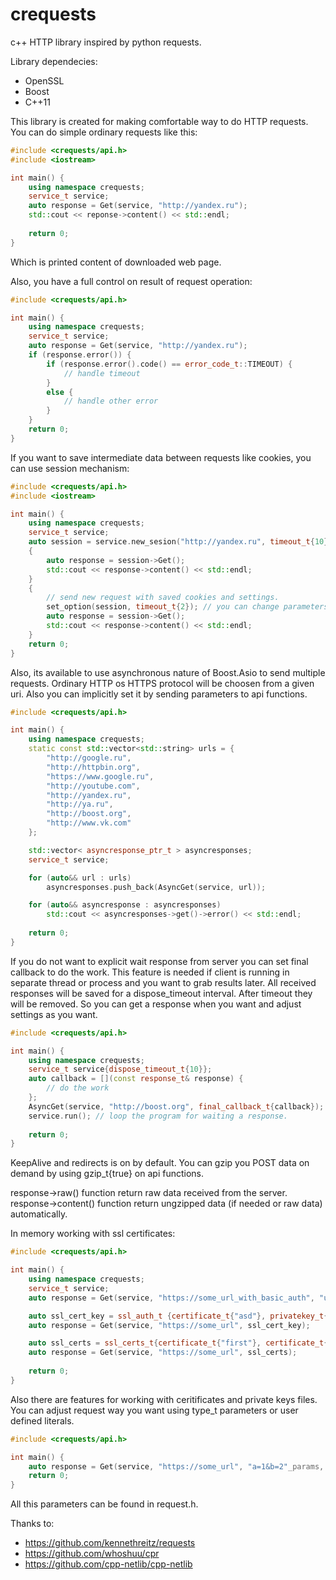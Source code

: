 # crequests
c++ HTTP library inspired by python requests.

Library dependecies:
- OpenSSL
- Boost
- C++11

This library is created for making comfortable way to do HTTP requests.
You can do simple ordinary requests like this:
```c++
#include <crequests/api.h>
#include <iostream>

int main() {
    using namespace crequests;
    service_t service;
    auto response = Get(service, "http://yandex.ru");
    std::cout << reponse->content() << std::endl;
    
    return 0;
}
```
Which is printed content of downloaded web page.

Also, you have a full control on result of request operation:
```c++
#include <crequests/api.h>

int main() {
    using namespace crequests;
    service_t service;
    auto response = Get(service, "http://yandex.ru");
    if (response.error()) {
        if (response.error().code() == error_code_t::TIMEOUT) {
            // handle timeout
        }
        else {
            // handle other error
        }
    }
    return 0;
}
```
If you want to save intermediate data between requests like cookies, you can use session mechanism:
```c++
#include <crequests/api.h>
#include <iostream>

int main() {
    using namespace crequests;
    service_t service;
    auto session = service.new_sesion("http://yandex.ru", timeout_t{10});
    {
        auto response = session->Get();
        std::cout << response->content() << std::endl;
    }
    {
        // send new request with saved cookies and settings.
        set_option(session, timeout_t{2}); // you can change parameters arbitrarily.
        auto response = session->Get();
        std::cout << response->content() << std::endl;
    }
    return 0;
}
```
Also, its available to use asynchronous nature of Boost.Asio to send multiple requests.
Ordinary HTTP os HTTPS protocol will be choosen from a given uri. Also you can implicitly
set it by sending parameters to api functions.
```c++
#include <crequests/api.h>

int main() {
    using namespace crequests;
    static const std::vector<std::string> urls = {
        "http://google.ru",
        "http://httpbin.org",
        "https://www.google.ru",
        "http://youtube.com",
        "http://yandex.ru",
        "http://ya.ru",
        "http://boost.org",
        "http://www.vk.com"
    };

    std::vector< asyncresponse_ptr_t > asyncresponses;
    service_t service;

    for (auto&& url : urls)
        asyncresponses.push_back(AsyncGet(service, url));

    for (auto&& asyncresponse : asyncresponses)
        std::cout << asyncresponses->get()->error() << std::endl;
    
    return 0;
}
```
If you do not want to explicit wait response from server you can set final callback to do the work.
This feature is needed if client is running in separate thread or process and you want to grab results later.
All received responses will be saved for a dispose_timeout interval. After timeout they will be removed.
So you can get a response when you want and adjust settings as you want.
```c++
#include <crequests/api.h>

int main() {
    using namespace crequests;
    service_t service{dispose_timeout_t{10}};
    auto callback = [](const response_t& response) {
        // do the work
    };
    AsyncGet(service, "http://boost.org", final_callback_t{callback});
    service.run(); // loop the program for waiting a response.
    
    return 0;
}
```
KeepAlive and redirects is on by default.
You can gzip you POST data on demand by using gzip_t{true} on api functions.

response->raw() function return raw data received from the server.
response->content() function return ungzipped data (if needed or raw data) automatically.

In memory working with ssl certificates:
```c++
#include <crequests/api.h>

int main() {
    using namespace crequests;
    service_t service;
    auto response = Get(service, "https://some_url_with_basic_auth", "user:passwd"_auth);

    auto ssl_cert_key = ssl_auth_t {certificate_t{"asd"}, privatekey_t{"qwe"}};
    auto response = Get(service, "https://some_url", ssl_cert_key);

    auto ssl_certs = ssl_certs_t{certificate_t{"first"}, certificate_t{"second"}};
    auto response = Get(service, "https://some_url", ssl_certs);
    
    return 0;
}
```
Also there are features for working with ceritificates and private keys files.
You can adjust request way you want using type_t parameters or user defined literals.
```c++
#include <crequests/api.h>

int main() {
    auto response = Get(service, "https://some_url", "a=1&b=2"_params, "443"_port);
    return 0;
}
```
All this parameters can be found in request.h.

Thanks to:
- https://github.com/kennethreitz/requests
- https://github.com/whoshuu/cpr
- https://github.com/cpp-netlib/cpp-netlib
